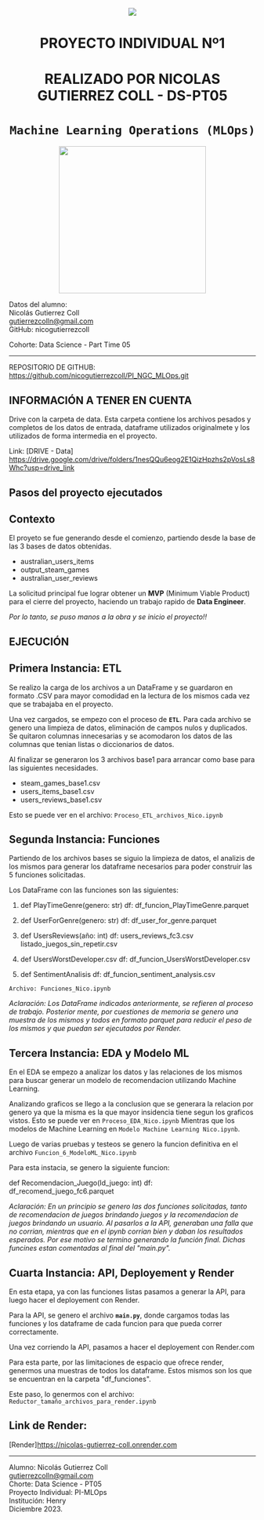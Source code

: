 <p align=center><img src=https://d31uz8lwfmyn8g.cloudfront.net/Assets/logo-henry-white-lg.png><p>

# <h1 align=center> **PROYECTO INDIVIDUAL Nº1** </h1>
# <h1 align=center> **REALIZADO POR NICOLAS GUTIERREZ COLL - DS-PT05** </h1>

# <h1 align=center>**`Machine Learning Operations (MLOps)`**</h1>

<p align="center">
<img src="https://user-images.githubusercontent.com/67664604/217914153-1eb00e25-ac08-4dfa-aaf8-53c09038f082.png"  height=300>
</p>

Datos del alumno: <br>
Nicolás Gutierrez Coll <br>
gutierrezcolln@gmail.com <br>
GitHub: nicogutierrezcoll <br>

Cohorte: Data Science - Part Time 05 

<hr>

REPOSITORIO DE GITHUB: https://github.com/nicogutierrezcoll/PI_NGC_MLOps.git

## **INFORMACIÓN A TENER EN CUENTA**
Drive con la carpeta de data.
Esta carpeta contiene los archivos pesados y completos de los datos de entrada, dataframe utilizados originalmete y los utilizados de forma intermedia en el proyecto.

Link: [DRIVE - Data] https://drive.google.com/drive/folders/1nesQQu6eog2E1QizHpzhs2pVosLs8Whc?usp=drive_link

## **Pasos del proyecto ejecutados**

## Contexto

El proyeto se fue generando desde el comienzo, partiendo desde la base de las 3 bases de datos obtenidas.
- australian_users_items
- output_steam_games
- australian_user_reviews

La solicitud principal fue lograr obtener un **MVP** (Minimum Viable Product) para el cierre del proyecto, haciendo un trabajo rapido de **Data Engineer**.

*Por lo tanto, se puso manos a la obra y se inicio el proyecto!!*


## EJECUCIÓN

## Primera Instancia: ETL

Se realizo la carga de los archivos a un DataFrame y se guardaron en formato .CSV para mayor comodidad en la lectura de los mismos cada vez que se trabajaba en el proyecto.

Una vez cargados, se empezo con el proceso de **`ETL`**.
Para cada archivo se genero una limpieza de datos, eliminación de campos nulos y duplicados. Se quitaron columnas innecesarias y se acomodaron los datos de las columnas que tenian listas o diccionarios de datos.

Al finalizar se generaron los 3 archivos base1 para arrancar como base para las siguientes necesidades.
- steam_games_base1.csv
- users_items_base1.csv
- users_reviews_base1.csv

Esto se puede ver en el archivo: `Proceso_ETL_archivos_Nico.ipynb`

## Segunda Instancia: Funciones

Partiendo de los archivos bases se siguio la limpieza de datos, el analizis de los mismos para generar los dataframe necesarios para poder construir las 5 funciones solicitadas.

Los DataFrame con las funciones son las siguientes:

1)  def PlayTimeGenre(genero: str)
    df: df_funcion_PlayTimeGenre.parquet

2)  def UserForGenre(genero: str)
    df: df_user_for_genre.parquet

3)  def UsersReviews(año: int)
    df: users_reviews_fc3.csv 
        listado_juegos_sin_repetir.csv

4)  def UsersWorstDeveloper.csv
    df: df_funcion_UsersWorstDeveloper.csv

5)  def SentimentAnalisis
    df: df_funcion_sentiment_analysis.csv

`Archivo: Funciones_Nico.ipynb`

*Aclaración: Los DataFrame indicados anteriormente, se refieren al proceso de trabajo. Posterior mente, por cuestiones de memoria se genero una muestra de los mismos y todos en formato parquet para reducir el peso de los mismos y que puedan ser ejecutados por Render.*


## Tercera Instancia: EDA y Modelo ML

En el EDA se empezo a analizar los datos y las relaciones de los mismos para buscar generar un modelo de recomendacion utilizando Machine Learning.

Analizando graficos se llego a la conclusion que se generara la relacion por genero ya que la misma es la que mayor insidencia tiene segun los graficos vistos.
Esto se puede ver en `Proceso_EDA_Nico.ipynb`
Mientras que los modelos de Machine Learning en `Modelo Machine Learning Nico.ipynb`.

Luego de varias pruebas y testeos se genero la funcion definitiva en el archivo `Funcion_6_ModeloML_Nico.ipynb`

Para esta instacia, se genero la siguiente funcion:

def Recomendacion_Juego(Id_juego: int)
    df: df_recomend_juego_fc6.parquet

*Aclaración: En un principio se genero las dos funciones solicitadas, tanto de recomendacion de juegos brindando juegos y la recomendacion de juegos brindando un usuario. Al pasarlos a la API, generaban una falla que no corrian, mientras que en el ipynb corrian bien y daban los resultados esperados. Por ese motivo se termino generando la función final.
Dichas funcines estan comentadas al final del "main.py".*

## Cuarta Instancia: API, Deployement y Render

En esta etapa, ya con las funciones listas pasamos a generar la API, para luego hacer el deployement con Render.

Para la API, se genero el archivo **`main.py`**, donde cargamos todas las funciones y los dataframe de cada funcion para que pueda correr correctamente.

Una vez corriendo la API, pasamos a hacer el deployement con Render.com

Para esta parte, por las limitaciones de espacio que ofrece render, genermos una muestras de todos los dataframe. Estos mismos son los que se encuentran en la carpeta "df_funciones".

Este paso, lo genermos con el archivo: `Reductor_tamaño_archivos_para_render.ipynb`

## Link de Render:
[Render]https://nicolas-gutierrez-coll.onrender.com


-----------------------------------

Alumno: Nicolás Gutierrez Coll <br>
gutierrezcolln@gmail.com <br>
Chorte: Data Science - PT05 <br>
Proyecto Individual: PI-MLOps <br>
Institución: Henry <br>
Diciembre 2023.<br>

